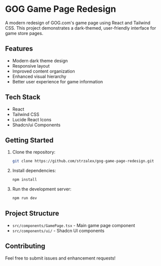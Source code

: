 # GOG Game Page Redesign

A modern redesign of GOG.com's game page using React and Tailwind CSS. This project demonstrates a dark-themed, user-friendly interface for game store pages.

## Features

- Modern dark theme design
- Responsive layout
- Improved content organization
- Enhanced visual hierarchy
- Better user experience for game information

## Tech Stack

- React
- Tailwind CSS
- Lucide React Icons
- Shadcn/ui Components

## Getting Started

1. Clone the repository:
   ```bash
   git clone https://github.com/strzalex/gog-game-page-redesign.git
   ```

2. Install dependencies:
   ```bash
   npm install
   ```

3. Run the development server:
   ```bash
   npm run dev
   ```

## Project Structure

- `src/components/GamePage.tsx` - Main game page component
- `src/components/ui/` - Shadcn UI components

## Contributing

Feel free to submit issues and enhancement requests!